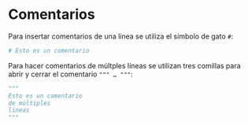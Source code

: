 # Comentarios

Para insertar comentarios de una línea se utiliza el símbolo de gato `#`:
```python
# Esto es un comentario
```
   
Para hacer comentarios de múltples líneas se utilizan tres comillas para abrir y cerrar el comentario `""" … """`:

```python
"""
Esto es un comentario
de múltiples
lineas
"""
```